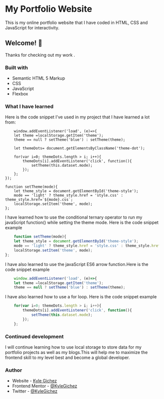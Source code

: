 # My Portfolio Website

This is my online portfolio website that I have coded in HTML, CSS and JavaScript for interactivity.

## Welcome! 👋

Thanks for checking out my work .

### Built with

- Semantic HTML 5 Markup
- CSS
- JavaScript
- Flexbox

### What I have learned

Here is the code snippet I've used in my project that I have learned a lot from:

```code
    window.addEventListener('load', (e)=>{
    let theme =localStorage.getItem('theme');
    theme == null ? setTheme('blue') : setTheme(theme);

    let themeDots= document.getElementsByClassName('theme-dot');

    for(var i=0; themeDots.length > i; i++){
        themeDots[i].addEventListener('click', function(){
            setTheme(this.dataset.mode);
        });
    };
});

function setTheme(mode){
    let theme_style = document.getElementById('theme-style');
    mode == 'light' ? theme_style.href = 'style.css' : theme_style.href=`${mode}.css`;
    localStorage.setItem('theme', mode);
};

```

I have learned how to use the conditional ternary operator to run my javaScript function() while setting the theme mode. Here is the code snippet example

```javaScript
    function setTheme(mode){
    let theme_style = document.getElementById('theme-style');
    mode == 'light' ? theme_style.href = 'style.css' : theme_style.href=`${mode}.css`;
    localStorage.setItem('theme', mode);
};

```

I have also learned to use the javaScript ES6 arrow function.Here is the code snippet example

```javaScript
    window.addEventListener('load', (e)=>{
    let theme =localStorage.getItem('theme');
    theme == null ? setTheme('blue') : setTheme(theme);

```

I have also learned how to use a for loop. Here is the code snippet example

```javaScript
    for(var i=0; themeDots.length > i; i++){
        themeDots[i].addEventListener('click', function(){
            setTheme(this.dataset.mode);
        });
    };


```

### Continued development

I will continue learning how to use local storage to store data for my portfolio projects as well as my blogs.This will help me to maximize the frontend skill to my level best and become a global developer.

### Author

- Website - [Kyle Gichez](https://www.github.com/KyleGichez)
- Frontend Mentor - [@KyleGichez](https://www.frontendmentor.io/profile/KyleGichez)
- Twitter - [@KyleGichez](https://www.twitter.com/KyleGichez)
